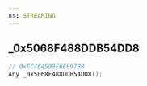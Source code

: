 ```yaml
---
ns: STREAMING
---
```

## _0x5068F488DDB54DD8

```c
// 0xFC464598F6EE97B0
Any _0x5068F488DDB54DD8();
```

